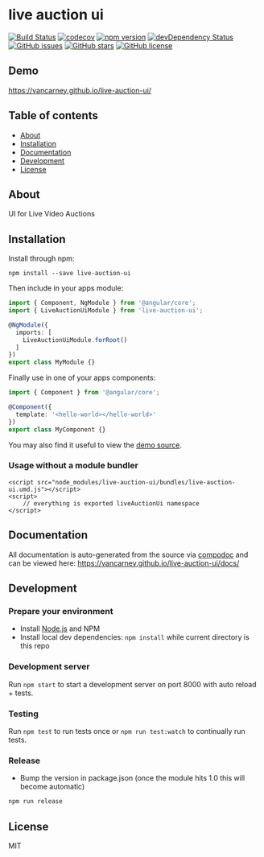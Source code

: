 # live auction ui
[![Build Status](https://travis-ci.org/vancarney/live-auction-ui.svg?branch=master)](https://travis-ci.org/vancarney/live-auction-ui)
[![codecov](https://codecov.io/gh/vancarney/live-auction-ui/branch/master/graph/badge.svg)](https://codecov.io/gh/vancarney/live-auction-ui)
[![npm version](https://badge.fury.io/js/live-auction-ui.svg)](http://badge.fury.io/js/live-auction-ui)
[![devDependency Status](https://david-dm.org/vancarney/live-auction-ui/dev-status.svg)](https://david-dm.org/vancarney/live-auction-ui?type=dev)
[![GitHub issues](https://img.shields.io/github/issues/vancarney/live-auction-ui.svg)](https://github.com/vancarney/live-auction-ui/issues)
[![GitHub stars](https://img.shields.io/github/stars/vancarney/live-auction-ui.svg)](https://github.com/vancarney/live-auction-ui/stargazers)
[![GitHub license](https://img.shields.io/badge/license-MIT-blue.svg)](https://raw.githubusercontent.com/vancarney/live-auction-ui/master/LICENSE)

## Demo
https://vancarney.github.io/live-auction-ui/

## Table of contents

- [About](#about)
- [Installation](#installation)
- [Documentation](#documentation)
- [Development](#development)
- [License](#license)

## About

UI for Live Video Auctions

## Installation

Install through npm:
```
npm install --save live-auction-ui
```

Then include in your apps module:

```typescript
import { Component, NgModule } from '@angular/core';
import { LiveAuctionUiModule } from 'live-auction-ui';

@NgModule({
  imports: [
    LiveAuctionUiModule.forRoot()
  ]
})
export class MyModule {}
```

Finally use in one of your apps components:
```typescript
import { Component } from '@angular/core';

@Component({
  template: '<hello-world></hello-world>'
})
export class MyComponent {}
```

You may also find it useful to view the [demo source](https://github.com/vancarney/live-auction-ui/blob/master/demo/demo.component.ts).

### Usage without a module bundler
```
<script src="node_modules/live-auction-ui/bundles/live-auction-ui.umd.js"></script>
<script>
    // everything is exported liveAuctionUi namespace
</script>
```

## Documentation
All documentation is auto-generated from the source via [compodoc](https://compodoc.github.io/compodoc/) and can be viewed here:
https://vancarney.github.io/live-auction-ui/docs/

## Development

### Prepare your environment
* Install [Node.js](http://nodejs.org/) and NPM
* Install local dev dependencies: `npm install` while current directory is this repo

### Development server
Run `npm start` to start a development server on port 8000 with auto reload + tests.

### Testing
Run `npm test` to run tests once or `npm run test:watch` to continually run tests.

### Release
* Bump the version in package.json (once the module hits 1.0 this will become automatic)
```bash
npm run release
```

## License

MIT
